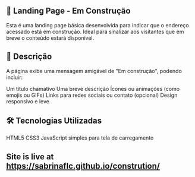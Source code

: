 ## 🚧 Landing Page - Em Construção

Esta é uma landing page básica desenvolvida para indicar que o endereço acessado está em construção. Ideal para sinalizar aos visitantes que em breve o conteúdo estará disponível.

## 📄 Descrição

A página exibe uma mensagem amigável de "Em construção", podendo incluir:

Um título chamativo
Uma breve descrição
Ícones ou animações (como emojis ou GIFs)
Links para redes sociais ou contato (opcional)
Design responsivo e leve

## 🛠️ Tecnologias Utilizadas

HTML5
CSS3
JavaScript simples para tela de carregamento

## Site is live at https://sabrinaflc.github.io/constrution/

